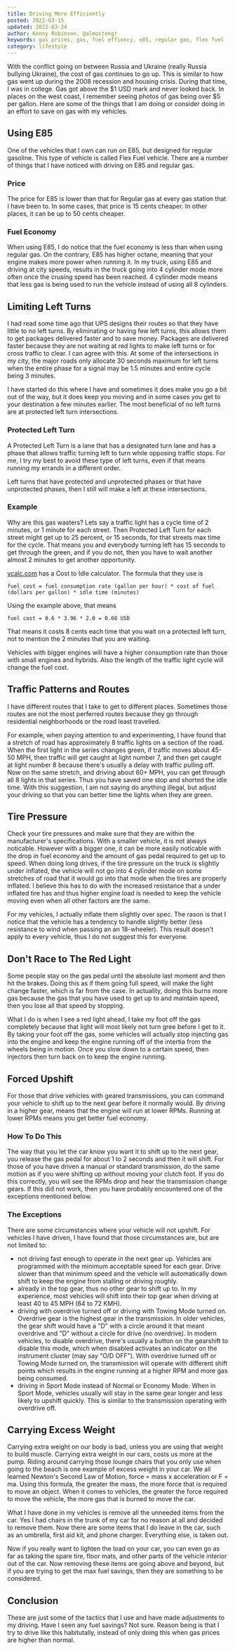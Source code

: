 ```yaml
---
title: Driving More Efficiently
posted: 2022-03-15
updated: 2022-03-24
author: Kenny Robinson, @almostengr
keywords: gas prices, gas, fuel effiency, e85, regular gas, flex fuel
category: lifestyle
---
```


With the conflict going on between Russia and Ukraine (really Russia bullying Ukraine), the 
cost of gas continues to go up. This is similar to how gas went up during the 2008 recession and
housing crisis. During that time, I was in college. Gas got above the $1 USD mark and 
never looked back. In places on the west coast, 
I remember seeing photos of gas being over $5 per gallon. Here are some of the things that I am 
doing or consider doing in an effort to save on gas with my vehicles.

## Using E85

One of the vehicles that I own can run on E85, but designed for regular gasoline. This type 
of vehicle is called Flex Fuel vehicle. There are a number of things that I have noticed with 
driving on E85 and regular gas. 

### Price

The price for E85 is lower than that for Regular gas at every gas station that I have been to. In
some cases, that price is 15 cents cheaper. In other places, it can be up to 50 cents cheaper. 

### Fuel Economy

When using E85, I do notice that the fuel economy is less than when using regular gas. On the 
contrary, E85 has higher octane, meaning that your engine makes more power when running it. In 
my truck, using E85 and driving at city speeds, results in the truck going into 4 cylinder mode
more often once the crusing speed has been reached. 4 cylinder mode means that less
gas is being used to run the vehicle instead of using all 8 cylinders.

## Limiting Left Turns

I had read some time ago that UPS designs their routes so that they have little to no left turns. 
By eliminating or having few left turns, this allows them to get packages delivered 
faster and to save money. Packages are delivered faster because they are not waiting at red 
lights to make left turns or for cross traffic to clear. I can agree with this. At some of the 
intersections in my city, the major roads only allocate 30 seconds maximum for left turns when 
the entire phase for a signal may be 1.5 minutes and entire cycle being 3 minutes.

I have started do this where I have and sometimes it does make you go a bit out of the way, but 
it does keep you moving and in some cases you get to your destination a few minutes earlier.
The most beneficial of no left turns are at protected left turn intersections. 

### Protected Left Turn

A Protected Left Turn is a lane that has a designated turn lane and has a phase that allows 
traffic turning left to turn while opposing traffic stops. For me, I try my best to avoid 
these type of left turns, even if that means running my errands in a different order. 

Left turns that have protected and unprotected phases or that have unprotected phases, then 
I still will make a left at these intersections.

### Example

Why are this gas wasters? Lets say a traffic light has a cycle time of 2 minutes, or 1 minute 
for each street. Then Protected Left Turn for each street might get up to 25 percent, or 
15 seconds, for that streets max time for the cycle. That means you and everybody turning left
has 15 seconds to get through the green, and if you do not, then you have to wait another almost
2 minutes to get another opportunity. 

<a href="https://www.vcalc.com/wiki/vCalc/Cost+to+Idle" target="_blank">vcalc.com</a> has a 
Cost to Idle calculator. The formula that they use is 

```text
fuel cost = fuel consumption rate (gallon per hour) * cost of fuel (dollars per gallon) * idle time (minutes)
```

Using the example above, that means 

```text
fuel cost = 0.6 * 3.96 * 2.0 = 0.08 USD
```

That means it costs 8 cents each time that you wait on a protected
left turn, not to mention the 2 minutes that you are waiting.

Vehicles with bigger engines will have a higher consumption rate than those with small engines 
and hybrids. Also the length of the traffic light cycle will change the fuel cost.

## Traffic Patterns and Routes

I have different routes that I take to get to different places. Sometimes those routes are not 
the most perferred routes because they go through residential neighborhoods or the road least
travelled.

For example, when paying attention to and experimenting, I have found that a stretch of road has 
approximately 8 traffic lights on a section of the road. When the first light in the series changes
green, if traffic moves about 45-50 MPH, then traffic will get caught at light number 7, and then 
get caught at light number 8 because there's usually a delay with traffic pulling off. Now 
on the same stretch, and driving about 60+ MPH, you can get through all 8 lights in that series. 
Thus you have saved one stop and shorted the idle time. With this suggestion, I am not saying 
do anything illegal, but adjust your driving so that you can better time the lights when 
they are green.

## Tire Pressure

Check your tire pressures and make sure that they are within the manufacturer's specifications. 
With a smaller vehicle, it is not always noticable. However with a bigger one, it can be more 
easily noticable with the drop in fuel economy and the amount of gas pedal required to get 
up to speed. 
When doing long drives, if the tire pressure on the truck is slightly under inflated, the 
vehicle will not go into 4 cylinder mode on some stretches of road that it would go into that 
mode when the tires are properly inflated. I believe this has to do with the increased 
resistance that a under inflated tire has and thus higher engine load is needed to keep the 
vehicle moving even when all other factors are the same.

For my vehicles, I actually inflate them slightly over spec. The rason is that I notice that 
the vehicle has a tendency to handle slightly better (less resistance to wind when passing an
an 18-wheeler). This result doesn't apply to every vehicle, thus I do not suggest this for 
everyone. 

## Don't Race to The Red Light

Some people stay on the gas pedal until the absolute last moment and then hit the brakes. Doing this 
as if them going full speed, will make the light change faster, which is far from the case. 
In actuality, doing this burns more gas because the gas that you have used to get up to and 
maintain speed, then you lose all that speed by stopping. 

What I do is when I see a red light ahead, I take my foot off the gas completely because that light 
will most likely not turn gree before I get to it. By taking your foot off the gas, some vehicles 
will actually stop injecting gas into the engine and keep the engine running off of the 
intertia from the wheels being in motion. Once you slow down to a certain speed, then injectors 
then turn back on to keep the engine running.

## Forced Upshift

For those that drive vehicles with geared transmissions, you can command your vehicle to shift up 
to the next gear before it normally would. By driving in a higher gear, means that the engine 
will run at lower RPMs. Running at lower RPMs means you get better fuel economy.

### How To Do This

The way that you let the car know you want it to shift up to the next gear, you release the gas pedal 
for about 1 to 2 seconds and then it will shift. For those of you have driven a manual or 
standard transmission, do the same motion as if you were shifting up without moving your clutch foot.
If you do this correctly, you will see the RPMs drop and hear the transmission change gears. 
If this did not work, then you have probably encountered one of the exceptions mentioned below.

### The Exceptions

There are some circumstances where your vehicle will not upshift. For vehicles I have driven, I have 
found that those circumstances are, but are not limited to:

* not driving fast enough to operate in the next gear up. Vehicles are programmed 
with the minimum acceptable speed for each gear. 
Drive slower than that minimum speed and the vehicle will automatically down shift to keep the engine
from stalling or driving roughly.
* already in the top gear, thus no other gear to shift up to. In my experience, most vehicles will shift
into their top gear when driving at least 40 to 45 MPH (64 to 72 KMH).
* driving with overdrive turned off or driving with Towing Mode turned on. 
Overdrive gear is the highest gear in the transmission. 
In older vehicles, the gear shift would have a 
"D" with a circle around it that meant overdrive and
"D" without a circle for drive (no overdrive). 
In modern vehicles, to disable overdrive, there's usually a button on the gearshift to disable 
this mode, which when disabled activates an indicator on the instrument cluster (may say "O/D OFF").
With overdrive turned off or Towing Mode turned on, the transmission will operate with different 
shift points which results in the engine running at a higher RPM and more gas being consumed.
* driving in Sport Mode instead of Normal or Economy Mode. When in Sport Mode, vehicles usually will
stay in the same gear longer and less likely to upshift quickly. This is similar to the 
transmission operating with overdrive off. 

## Carrying Excess Weight

Carrying extra weight on our body is bad, unless you are using that weight to build muscle. Carrying 
extra weight in our cars, costs us more at the pump.
Riding around carrying those lounge chairs that you only use when going to the beach is one example 
of excess weight in your car. We all learned Newton's Second Law of Motion, force = mass x acceleration or F = ma. 
Using this formula, the greater the mass, the more force that is required to move an object. When it 
comes to vehicles, the greater the force required to move the vehicle, the more gas that is burned 
to move the car. 

What I have done in my vehicles is remove all the unneeded items from the car. Yes I had chairs in the 
trunk of my car for no reason at all and decided to remove them. Now there are some items that I do leave 
in the car, such as an umbrella, first aid kit, and phone charger. Everything else, is taken out. 

Now if you really want to lighten the load on your car, you can even go as far as taking the spare tire, 
floor mats, and other parts of the vehicle interior out of the car. Now removing these items are 
going above and beyond, but if you are trying to get the max fuel savings, then they are something 
to be considered.

## Conclusion

These are just some of the tactics that I use and have made adjustments to my driving. Have I seen
any fuel savings? Not sure. Reason being is that I try to drive like this habitutally, instead 
of only doing this when gas prices are higher than normal. 

